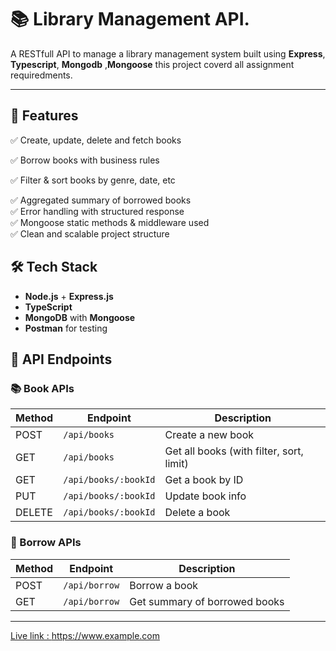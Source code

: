 # 📚 Library Management API.

A RESTfull API to manage a library management system built using **Express**, **Typescript**, **Mongodb** ,**Mongoose** this project coverd all assignment requiredments.


---

## 🚀 Features

✅ Create, update, delete and fetch books

✅ Borrow books with business rules

✅ Filter & sort books by genre, date, etc

✅ Aggregated summary of borrowed books  
✅ Error handling with structured response  
✅ Mongoose static methods & middleware used  
✅ Clean and scalable project structure  


## 🛠️ Tech Stack

- **Node.js** + **Express.js**
- **TypeScript**
- **MongoDB** with **Mongoose**
- **Postman** for testing

## 🔗 API Endpoints

### 📚 Book APIs

| Method | Endpoint              | Description             |
|--------|-----------------------|-------------------------|
| POST   | `/api/books`          | Create a new book       |
| GET    | `/api/books`          | Get all books (with filter, sort, limit) |
| GET    | `/api/books/:bookId`  | Get a book by ID        |
| PUT    | `/api/books/:bookId`  | Update book info        |
| DELETE | `/api/books/:bookId`  | Delete a book           |

### 📖 Borrow APIs

| Method | Endpoint     | Description                        |
|--------|--------------|------------------------------------|
| POST   | `/api/borrow`| Borrow a book                      |
| GET    | `/api/borrow`| Get summary of borrowed books      |

---

[Live link : ](https://www.example.com)  https://www.example.com